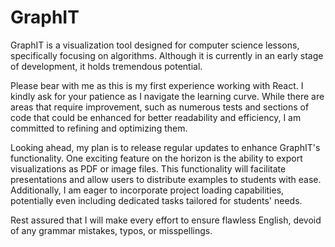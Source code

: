 # GraphIT

GraphIT is a visualization tool designed for computer science lessons, specifically focusing on algorithms. Although it is currently in an early stage of development, it holds tremendous potential.

Please bear with me as this is my first experience working with React. I kindly ask for your patience as I navigate the learning curve. While there are areas that require improvement, such as numerous tests and sections of code that could be enhanced for better readability and efficiency, I am committed to refining and optimizing them.

Looking ahead, my plan is to release regular updates to enhance GraphIT's functionality. One exciting feature on the horizon is the ability to export visualizations as PDF or image files. This functionality will facilitate presentations and allow users to distribute examples to students with ease. Additionally, I am eager to incorporate project loading capabilities, potentially even including dedicated tasks tailored for students' needs.

Rest assured that I will make every effort to ensure flawless English, devoid of any grammar mistakes, typos, or misspellings.